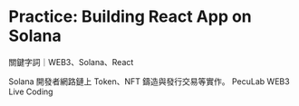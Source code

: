 # Practice: Building React App on Solana

關鍵字詞｜WEB3、Solana、React

Solana 開發者網路鏈上 Token、NFT 鑄造與發行交易等實作。
PecuLab WEB3 Live Coding
